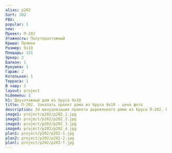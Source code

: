 ```yaml
---
alias: p202
Sort: 202
FBX: 
popular: 1
new: 
Проект: П-202
Этажность: Полутораэтажный
Крыша: Прямая
Размер: 9х10
Площадь: 151
Эркер: 2
Балкон: 1
Кукушка: 1
Гараж: 2
Котельная: 1
Терраса: 1
В чашу: 2
layout: project
hidemenu: 1
h1: Двухэтажный дом из бруса 9х10
title: П-202. Заказать проект дома из бруса 9х10 - цена фото
description: 3d визуализация проекта деревянного дома из бруса П-202. Площадь 151 м2, размер 9х10. Вы можете внести любые изменения в проект.
image1: project/p202/p202_1.jpg
image2: project/p202/p202_2.jpg
image3: project/p202/p202_3.jpg
image4: project/p202/p202_4.jpg
plan1: project/p202/p202-1.jpg
plan2: project/p202/p202-2.jpg
planl: project/p202/p202-f.jpg
---
```

